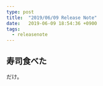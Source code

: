 ```yaml
---
type: post
title:  "2019/06/09 Release Note"
date:   2019-06-09 18:54:36 +0900
tags:
  - releasenote
---
```


## 寿司食べた

だけ。
